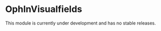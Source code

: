 OphInVisualfields
=================

This module is currently under development and has no stable releases.
